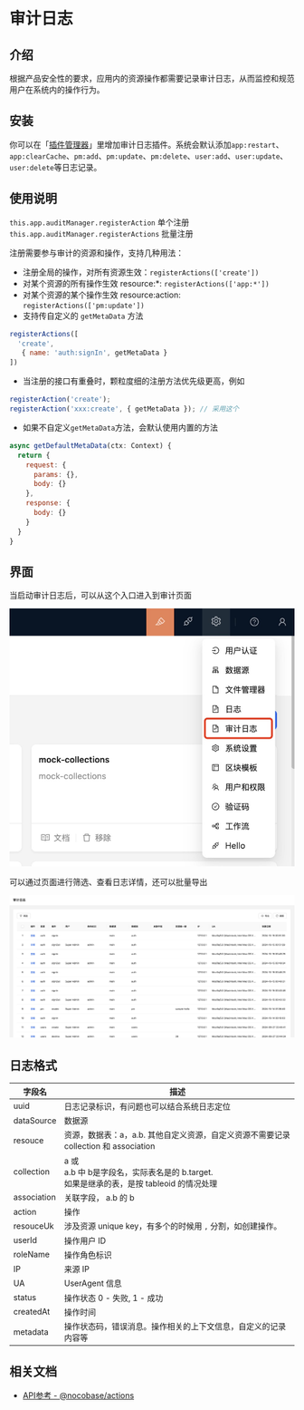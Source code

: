 # 审计日志

<!-- :::warning
文档待补充
::: -->

## 介绍

根据产品安全性的要求，应用内的资源操作都需要记录审计日志，从而监控和规范用户在系统内的操作行为。

## 安装

你可以在「[插件管理器](/handbook/plugin-manager)」里增加审计日志插件。系统会默认添加`app:restart`、`app:clearCache`、`pm:add`、`pm:update`、`pm:delete`、`user:add`、`user:update`、`user:delete`等日志记录。

## 使用说明

`this.app.auditManager.registerAction` 单个注册
`this.app.auditManager.registerActions` 批量注册

注册需要参与审计的资源和操作，支持几种用法：
- 注册全局的操作，对所有资源生效：`registerActions(['create'])`
- 对某个资源的所有操作生效 resource:*:  `registerActions(['app:*'])`
- 对某个资源的某个操作生效 resource:action:  `registerActions(['pm:update'])`
- 支持传自定义的 `getMetaData` 方法

``` javascript
registerActions([
  'create',
   { name: 'auth:signIn', getMetaData }
])
```

- 当注册的接口有重叠时，颗粒度细的注册方法优先级更高，例如

``` javascript
registerAction('create');
registerAction('xxx:create', { getMetaData }); // 采用这个
```

- 如果不自定义`getMetaData`方法，会默认使用内置的方法
``` javascript
async getDefaultMetaData(ctx: Context) {
  return {
    request: {
      params: {},
      body: {}
    },
    response: {
      body: {}
    }
  }
}
```

## 界面
当启动审计日志后，可以从这个入口进入到审计页面

<img src="./static/location.png" style="width: 960px;"/>

可以通过页面进行筛选、查看日志详情，还可以批量导出

<img src="./static/audit_logger_view.png" style="width: 960px;"/>

## 日志格式


| 字段名      | 描述                                                         |
| ----------- | ------------------------------------------------------------ |
| uuid        | 日志记录标识，有问题也可以结合系统日志定位                   |
| dataSource  | 数据源                                                       |
| resouce     | 资源，数据表：a，a.b. 其他自定义资源，自定义资源不需要记录 collection 和 association |
| collection  | a 或<br />a.b 中 b是字段名，实际表名是的 b.target. <br />如果是继承的表，是按 tableoid 的情况处理 |
| association | 关联字段， a.b 的 b                                          |
| action      | 操作                                                         |
| resouceUk   | 涉及资源 unique key，有多个的时候用 `,` 分割，如创建操作。   |
| userId      | 操作用户 ID                                                  |
| roleName    | 操作角色标识                                                 |
| IP          | 来源 IP                                                      |
| UA          | UserAgent 信息                                               |
| status      | 操作状态 0 - 失败, 1 - 成功                                  |
| createdAt   | 操作时间                                                     |
| metadata    | 操作状态码，错误消息。操作相关的上下文信息，自定义的记录内容等 |


## 相关文档

- [API参考 - @nocobase/actions](../../api/actions)
<!--
## 介绍

## 安装

## 使用说明 -->
